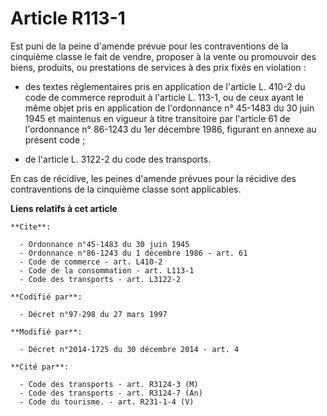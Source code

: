 # Article R113-1

Est puni de la peine d'amende prévue pour les contraventions de la cinquième classe le fait de vendre, proposer à la vente ou
promouvoir des biens, produits, ou prestations de services à des prix fixés en violation :

- des textes réglementaires pris en application de l'article L. 410-2 du code de commerce reproduit à l'article L. 113-1, ou
de ceux ayant le même objet pris en application de l'ordonnance n° 45-1483 du 30 juin 1945 et maintenus en vigueur à titre
transitoire par l'article 61 de l'ordonnance n° 86-1243 du 1er décembre 1986, figurant en annexe au présent code ;

- de l'article L. 3122-2 du code des transports. 

En cas de récidive, les peines d'amende prévues pour la récidive des contraventions de la cinquième classe sont applicables.

**Liens relatifs à cet article**

	**Cite**:

	  - Ordonnance n°45-1483 du 30 juin 1945
	  - Ordonnance n°86-1243 du 1 décembre 1986 - art. 61
	  - Code de commerce - art. L410-2
	  - Code de la consommation - art. L113-1
	  - Code des transports - art. L3122-2

	**Codifié par**:

	  - Décret n°97-298 du 27 mars 1997

	**Modifié par**:

	  - Décret n°2014-1725 du 30 décembre 2014 - art. 4

	**Cité par**:

	  - Code des transports - art. R3124-3 (M)
	  - Code des transports - art. R3124-7 (An)
	  - Code du tourisme. - art. R231-1-4 (V)
